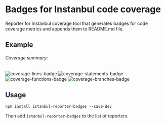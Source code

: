 # Badges for Instanbul code coverage
Reporter for Instanbul coverage tool that generates badges for code coverage metrics and appends them to README.md file.

## Example

<!-- COVERAGE BUDGES BEGIN -->
###### Coverage summary:
![coverage-lines-badge](https://img.shields.io/badge/Lines-96.3%25%20(600%2F623)-brightgreen.svg)
![coverage-statements-badge](https://img.shields.io/badge/Statements-74.9%25%20(500%2F668)-yellow.svg)
![coverage-functions-badge](https://img.shields.io/badge/Functions-93.7%25%20(135%2F144)-brightgreen.svg)
![coverage-branches-badge](https://img.shields.io/badge/Branches-24.1%25%20(60%2F249)-red.svg)
<!-- COVERAGE BUDGES END -->

## Usage
`npm install istanbul-reporter-badges --save-dev`

Then add `istanbul-reporter-badges` to the list of reporters.